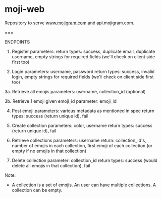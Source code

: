 moji-web
===

Repository to serve www.mojigram.com and api.mojigram.com.


===

ENDPOINTS

1. Register
parameters:
return types: success, duplicate email, duplicate username, empty strings for required fields (we'll check on client side first too)

2. Login
parameters: username, password
return types: success, invalid login, empty strings for required fields (we'll check on client side first too)

3a. Retrieve all emojis
parameters: username, collection_id (optional)

3b. Retrieve 1 emoji given emoji_id
parameter: emoji_id

4. Post emoji
parameters: various metadata as mentioned in spec
return types: success (return unique id), fail

5. Create collection
parameters: color, username
return types: success (return unique id), fail

6. Retrieve collections
parameters: username
return: collection_id's, number of emojis in each collection, first emoji of each collection (or empty if no emojis in that collection)

7. Delete collection
parameter: collection_id
return types: success (would delete all emojis in that collection), fail


Note:
- A collection is a set of emojis. An user can have multiple collections. A collection can be empty.
